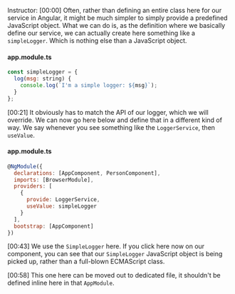Instructor: [00:00] Often, rather than defining an entire class here for our service in Angular, it might be much simpler to simply provide a predefined JavaScript object. What we can do is, as the definition where we basically define our service, we can actually create here something like a `simpleLogger`. Which is nothing else than a JavaScript object.

#### app.module.ts
```javascript
const simpleLogger = {
  log(msg: string) {
    console.log(`I'm a simple logger: ${msg}`);
  }
};
```

[00:21] It obviously has to match the API of our logger, which we will override. We can now go here below and define that in a different kind of way. We say whenever you see something like the `LoggerService`, then `useValue`.

#### app.module.ts
``` javascript
@NgModule({
  declarations: [AppComponent, PersonComponent],
  imports: [BrowserModule],
  providers: [
    {
      provide: LoggerService,
      useValue: simpleLogger
    }
  ],
  bootstrap: [AppComponent]
})
```

[00:43] We use the `SimpleLogger` here. If you click here now on our component, you can see that our `SimpleLogger` JavaScript object is being picked up, rather than a full-blown ECMAScript class.

[00:58] This one here can be moved out to dedicated file, it shouldn't be defined inline here in that `AppModule`.